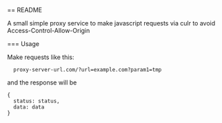 == README

A small simple proxy service to make javascript requests via culr to avoid Access-Control-Allow-Origin

=== Usage

Make requests like this:

```
  proxy-server-url.com/?url=example.com?param1=tmp
```

and the response will be

```
{
  status: status,
  data: data
}
```